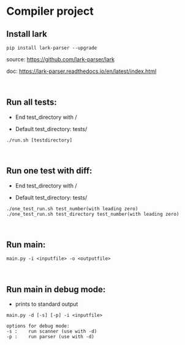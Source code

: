 # Compiler project

## Install lark
```
pip install lark-parser --upgrade
```
source: https://github.com/lark-parser/lark

doc: https://lark-parser.readthedocs.io/en/latest/index.html
 
 &nbsp;

## Run all tests:
- End test_directory with /

- Default test_directory: tests/
```
./run.sh [testdirectory]
```

 &nbsp;


## Run one test with diff:

- End test_directory with /

- Default test_directory: tests/
```
./one_test_run.sh test_number(with leading zero) 
./one_test_run.sh test_directory test_number(with leading zero)
```


&nbsp;

## Run main:
```
main.py -i <inputfile> -o <outputfile>
```

&nbsp;

## Run main in debug mode:
- prints to standard output
```
main.py -d [-s] [-p] -i <inputfile>

options for debug mode:
-s :	run scanner (use with -d)
-p :	run parser (use with -d)
```

&nbsp;
